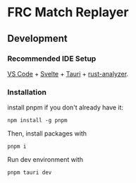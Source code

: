 # FRC Match Replayer




## Development
### Recommended IDE Setup

[VS Code](https://code.visualstudio.com/) + [Svelte](https://marketplace.visualstudio.com/items?itemName=svelte.svelte-vscode) + [Tauri](https://marketplace.visualstudio.com/items?itemName=tauri-apps.tauri-vscode) + [rust-analyzer](https://marketplace.visualstudio.com/items?itemName=rust-lang.rust-analyzer).

### Installation
install pnpm if you don't already have it:
```
npm install -g pnpm
```
Then, install packages with
```
pnpm i
```
Run dev environment with
```
pnpm tauri dev
```
